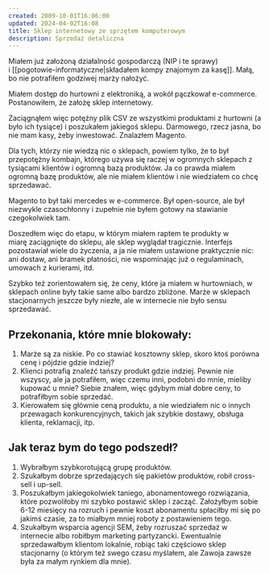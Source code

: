 ```yaml
---
created: 2009-10-01T16:06:00
updated: 2024-04-02T16:08
title: Sklep internetowy ze sprzętem komputerowym
description: Sprzedaż detaliczna
---
```

Miałem już założoną działalność gospodarczą (NIP i te sprawy) i [[pogotowie-informatyczne|składałem kompy znajomym za kasę]]. Małą, bo nie potrafiłem godziwej marży nałożyć.

Miałem dostęp do hurtowni z elektroniką, a wokół pączkował e-commerce. Postanowiłem, że założę sklep internetowy.

Zaciągnąłem więc potężny plik CSV ze wszystkimi produktami z hurtowni (a było ich tysiące) i poszukałem jakiegoś sklepu. Darmowego, rzecz jasna, bo nie mam kasy, żeby inwestować. Znalazłem Magento.

Dla tych, którzy nie wiedzą nic o sklepach, powiem tylko, że to był przepotężny kombajn, którego używa się raczej w ogromnych sklepach z tysiącami klientów i ogromną bazą produktów. Ja co prawda miałem ogromną bazę produktów, ale nie miałem klientów i nie wiedziałem co chcę sprzedawać.

Magento to był taki mercedes w e-commerce. Był open-source, ale był niezwykle czasochłonny i zupełnie nie byłem gotowy na stawianie czegokolwiek tam.

Doszedłem więc do etapu, w którym miałem raptem te produkty w miarę zaciągnięte do sklepu, ale sklep wyglądał tragicznie. Interfejs pozostawiał wiele do życzenia, a ja nie miałem ustawione praktycznie nic: ani dostaw, ani bramek płatności, nie wspominając już o regulaminach, umowach z kurierami, itd.

Szybko też zorientowałem się, że ceny, które ja miałem w hurtowniach, w sklepach online były takie same albo bardzo zbliżone. Marże w sklepach stacjonarnych jeszcze były niezłe, ale w internecie nie było sensu sprzedawać.

## Przekonania, które mnie blokowały:

1. Marże są za niskie. Po co stawiać kosztowny sklep, skoro ktoś porówna cenę i pójdzie gdzie indziej?
2. Klienci potrafią znaleźć tańszy produkt gdzie indziej. Pewnie nie wszyscy, ale ja potrafiłem, więc czemu inni, podobni do mnie, mieliby kupować u mnie? Siebie znałem, więc gdybym miał dobre ceny, to potrafiłbym sobie sprzedać.
3. Kierowałem się głównie ceną produktu, a nie wiedziałem nic o innych przewagach konkurencyjnych, takich jak szybkie dostawy, obsługa klienta, reklamacji, itp.

## Jak teraz bym do tego podszedł?

1. Wybrałbym szybkorotującą grupę produktów.
2. Szukałbym dobrze sprzedających się pakietów produktów, robił cross-sell i up-sell.
3. Poszukałbym jakiegokolwiek taniego, abonamentowego rozwiązania, które pozwoliłoby mi szybko postawić sklep i zacząć. Założyłbym sobie 6-12 miesięcy na rozruch i pewnie koszt abonamentu spłaciłby mi się po jakimś czasie, za to miałbym mniej roboty z postawieniem tego.
4. Szukałbym wsparcia agencji SEM, żeby rozruszać sprzedaż w internecie albo robiłbym marketing partyzancki. Ewentualnie sprzedawałbym klientom lokalnie, robiąc taki częściowo sklep stacjonarny (o którym też swego czasu myślałem, ale Zawoja zawsze była za małym rynkiem dla mnie).